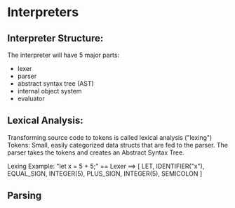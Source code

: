 # Interpreters

## Interpreter Structure:
The interpreter will have 5 major parts:
- lexer
- parser
- abstract syntax tree (AST)
- internal object system
- evaluator

## Lexical Analysis:

Transforming source code to tokens is called lexical analysis ("lexing")
Tokens: Small, easily categorized data structs that are fed to the parser.
The parser takes the tokens and creates an Abstract Syntax Tree.

Lexing Example:
"let x = 5 + 5;" == Lexer ==> [
    LET,
    IDENTIFIER("x"),
    EQUAL_SIGN,
    INTEGER(5),
    PLUS_SIGN,
    INTEGER(5),
    SEMICOLON
]

## Parsing


